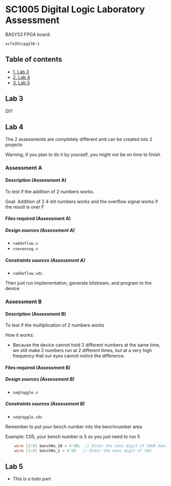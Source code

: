 # SC1005 Digital Logic Laboratory Assessment

BASYS3 FPGA board:

`xc7a35tcpg236‐1`

## Table of contents

* [1. Lab 3](#lab-3)
* [2. Lab 4](#lab-4)
* [3. Lab 5](#lab-5)

## Lab 3

DIY

## Lab 4

The 2 assessments are completely different and can be created into 2 projects

Warning, if you plan to do it by yourself, you might not be on time to finish

### Assessment A

#### Description (Assessment A)

To test if the addition of 2 numbers works.

Goal: Addition of 2 4-bit numbers works and the overflow signal works if the result is over F

#### Files required (Assessment A)

##### Design sources (Assessment A)

* `vaddoflow.v`
* `vsevenseg.v`

##### Constraints sources (Assessment A)

* `vaddoflow.xdc`

Then just run implementation, generate bitstream, and program to the device

### Assessment B

#### Description (Assessment B)

To test if the multiplication of 2 numbers works

How it works:

* Because the device cannot hold 2 different numbers at the same time, we still make 2 numbers run at 2 different times, but at a very high frequency that our eyes cannot notice the difference.

#### Files required (Assessment B)

##### Design sources (Assessment B)

* `segtoggle.v`

##### Constraints sources (Assessment B)

* `seqtoggle.xdc`

Remember to put your bench number into the benchnumber area

Example: C05, your bench number is 5 so you just need to run 5

```verilog
    wire [3:0] benchNo_10 = 4'd0;  // Enter the tens digit of YOUR bench number
    wire [3:0] benchNo_1 = 4'd5   // Enter the ones digit of YOU
```

## Lab 5

* This is a todo part
